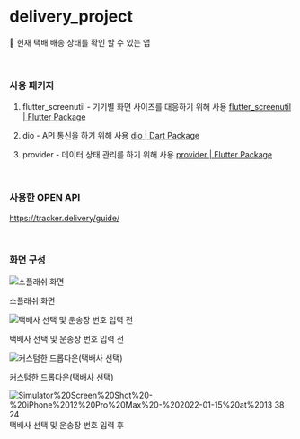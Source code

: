 # delivery_project

📌 현재 택배 배송 상태를 확인 할 수 있는 앱

<br>

### 사용 패키지
1. flutter_screenutil - 기기별 화면 사이즈를 대응하기 위해 사용
    [flutter_screenutil | Flutter Package](https://pub.dev/packages/flutter_screenutil)
    

2. dio - API 통신을 하기 위해 사용
    [dio | Dart Package](https://pub.dev/packages/dio)
    

3. provider - 데이터 상태 관리를 하기 위해 사용
    [provider | Flutter Package](https://pub.dev/packages/provider)

<br>

### 사용한 OPEN API
https://tracker.delivery/guide/

<br>

### 화면 구성
![스플래쉬 화면](https://s3-us-west-2.amazonaws.com/secure.notion-static.com/c68432c2-21e1-4f71-9af7-72827d192b45/Simulator_Screen_Shot_-_iPhone_12_Pro_Max_-_2022-01-15_at_13.38.24.png)

스플래쉬 화면

![택배사 선택 및 운송장 번호 입력 전](https://s3-us-west-2.amazonaws.com/secure.notion-static.com/0039854d-f29f-4cdd-a4fa-a3ca53b9be53/Simulator_Screen_Shot_-_iPhone_12_Pro_Max_-_2022-01-15_at_13.38.28.png)

택배사 선택 및 운송장 번호 입력 전

![커스텀한 드롭다운(택배사 선택)](https://s3-us-west-2.amazonaws.com/secure.notion-static.com/ae5d4c27-1680-478f-9a18-bf900adc2b4c/Simulator_Screen_Shot_-_iPhone_12_Pro_Max_-_2022-01-15_at_13.38.35.png)

커스텀한 드롭다운(택배사 선택)

![Simulator%20Screen%20Shot%20-%20iPhone%2012%20Pro%20Max%20-%202022-01-15%20at%2013 38 24](https://user-images.githubusercontent.com/66982928/150528872-876ee2da-1ca9-49f9-a13f-7a63a078b031.png)
택배사 선택 및 운송장 번호 입력 후
